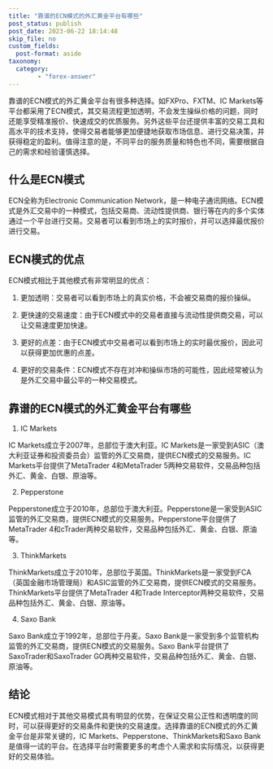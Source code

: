 ```yaml
---
title: "靠谱的ECN模式的外汇黄金平台有哪些"
post_status: publish
post_date: 2023-06-22 18:14:48
skip_file: no
custom_fields: 
  post-format: aside
taxonomy:
  category:
        - "forex-answer"
---
```


靠谱的ECN模式的外汇黄金平台有很多种选择。如FXPro、FXTM、IC Markets等平台都采用了ECN模式，其交易流程更加透明，不会发生操纵价格的问题，同时还能享受精准报价、快速成交的优质服务。另外这些平台还提供丰富的交易工具和高水平的技术支持，使得交易者能够更加便捷地获取市场信息、进行交易决策，并获得稳定的盈利。值得注意的是，不同平台的服务质量和特色也不同，需要根据自己的需求和经验谨慎选择。

## 什么是ECN模式

ECN全称为Electronic Communication Network，是一种电子通讯网络。ECN模式是外汇交易中的一种模式，包括交易商、流动性提供商、银行等在内的多个实体通过一个平台进行交易。交易者可以看到市场上的实时报价，并可以选择最优报价进行交易。

## ECN模式的优点

ECN模式相比于其他模式有非常明显的优点：

1. 更加透明：交易者可以看到市场上的真实价格，不会被交易商的报价操纵。

2. 更快速的交易速度：由于ECN模式中的交易者直接与流动性提供商交易，可以让交易速度更加快速。

3. 更好的点差：由于ECN模式中交易者可以看到市场上的实时最优报价，因此可以获得更加优惠的点差。

4. 更好的交易条件：ECN模式不存在对冲和操纵市场的可能性，因此经常被认为是外汇交易中最公平的一种交易模式。

## 靠谱的ECN模式的外汇黄金平台有哪些

1. IC Markets

IC Markets成立于2007年，总部位于澳大利亚。IC Markets是一家受到ASIC（澳大利亚证券和投资委员会）监管的外汇交易商，提供ECN模式的交易服务。IC Markets平台提供了MetaTrader 4和MetaTrader 5两种交易软件，交易品种包括外汇、黄金、白银、原油等。

2. Pepperstone

Pepperstone成立于2010年，总部位于澳大利亚。Pepperstone是一家受到ASIC监管的外汇交易商，提供ECN模式的交易服务。Pepperstone平台提供了MetaTrader 4和cTrader两种交易软件，交易品种包括外汇、黄金、白银、原油等。

3. ThinkMarkets

ThinkMarkets成立于2010年，总部位于英国。ThinkMarkets是一家受到FCA（英国金融市场管理局）和ASIC监管的外汇交易商，提供ECN模式的交易服务。ThinkMarkets平台提供了MetaTrader 4和Trade Interceptor两种交易软件，交易品种包括外汇、黄金、白银、原油等。

4. Saxo Bank

Saxo Bank成立于1992年，总部位于丹麦。Saxo Bank是一家受到多个监管机构监管的外汇交易商，提供ECN模式的交易服务。Saxo Bank平台提供了SaxoTrader和SaxoTrader GO两种交易软件，交易品种包括外汇、黄金、白银、原油等。

## 结论

ECN模式相对于其他交易模式具有明显的优势，在保证交易公正性和透明度的同时，可以获得更好的交易条件和更快的交易速度。选择靠谱的ECN模式的外汇黄金平台是非常关键的，IC Markets、Pepperstone、ThinkMarkets和Saxo Bank是值得一试的平台。在选择平台时需要更多的考虑个人需求和实际情况，以获得更好的交易体验。 
